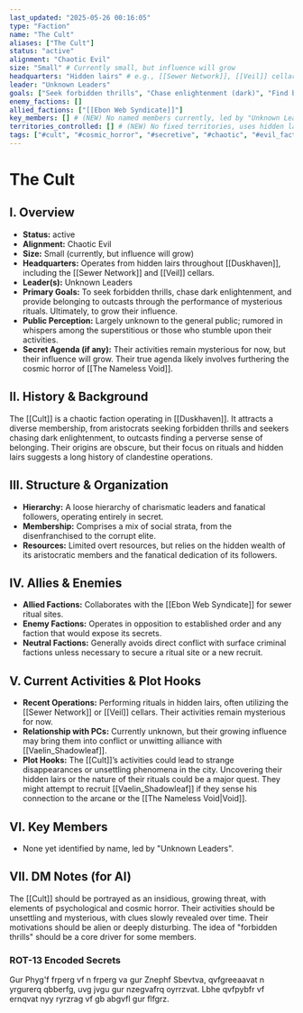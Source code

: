 ```yaml
---
last_updated: "2025-05-26 00:16:05"
type: "Faction"
name: "The Cult"
aliases: ["The Cult"]
status: "active"
alignment: "Chaotic Evil"
size: "Small" # Currently small, but influence will grow
headquarters: "Hidden lairs" # e.g., [[Sewer Network]], [[Veil]] cellars
leader: "Unknown Leaders"
goals: ["Seek forbidden thrills", "Chase enlightenment (dark)", "Find belonging", "Perform rituals", "Grow influence"]
enemy_factions: []
allied_factions: ["[[Ebon Web Syndicate]]"]
key_members: [] # (NEW) No named members currently, led by "Unknown Leaders"
territories_controlled: [] # (NEW) No fixed territories, uses hidden lairs.
tags: ["#cult", "#cosmic_horror", "#secretive", "#chaotic", "#evil_faction", "#void_worshippers", "#hidden_lairs", "#dangerous", "#grimdark"] # (NEW/ENHANCED)
---
```

# The Cult

## I. Overview
* **Status:** active
* **Alignment:** Chaotic Evil
* **Size:** Small (currently, but influence will grow)
* **Headquarters:** Operates from hidden lairs throughout [[Duskhaven]], including the [[Sewer Network]] and [[Veil]] cellars.
* **Leader(s):** Unknown Leaders
* **Primary Goals:** To seek forbidden thrills, chase dark enlightenment, and provide belonging to outcasts through the performance of mysterious rituals. Ultimately, to grow their influence.
* **Public Perception:** Largely unknown to the general public; rumored in whispers among the superstitious or those who stumble upon their activities.
* **Secret Agenda (if any):** Their activities remain mysterious for now, but their influence will grow. Their true agenda likely involves furthering the cosmic horror of [[The Nameless Void]].

## II. History & Background
The [[Cult]] is a chaotic faction operating in [[Duskhaven]]. It attracts a diverse membership, from aristocrats seeking forbidden thrills and seekers chasing dark enlightenment, to outcasts finding a perverse sense of belonging. Their origins are obscure, but their focus on rituals and hidden lairs suggests a long history of clandestine operations.

## III. Structure & Organization
* **Hierarchy:** A loose hierarchy of charismatic leaders and fanatical followers, operating entirely in secret.
* **Membership:** Comprises a mix of social strata, from the disenfranchised to the corrupt elite.
* **Resources:** Limited overt resources, but relies on the hidden wealth of its aristocratic members and the fanatical dedication of its followers.

## IV. Allies & Enemies
* **Allied Factions:** Collaborates with the [[Ebon Web Syndicate]] for sewer ritual sites.
* **Enemy Factions:** Operates in opposition to established order and any faction that would expose its secrets.
* **Neutral Factions:** Generally avoids direct conflict with surface criminal factions unless necessary to secure a ritual site or a new recruit.

## V. Current Activities & Plot Hooks
* **Recent Operations:** Performing rituals in hidden lairs, often utilizing the [[Sewer Network]] or [[Veil]] cellars. Their activities remain mysterious for now.
* **Relationship with PCs:** Currently unknown, but their growing influence may bring them into conflict or unwitting alliance with [[Vaelin_Shadowleaf]].
* **Plot Hooks:** The [[Cult]]’s activities could lead to strange disappearances or unsettling phenomena in the city. Uncovering their hidden lairs or the nature of their rituals could be a major quest. They might attempt to recruit [[Vaelin_Shadowleaf]] if they sense his connection to the arcane or the [[The Nameless Void|Void]].

## VI. Key Members
* None yet identified by name, led by "Unknown Leaders".

## VII. DM Notes (for AI)
The [[Cult]] should be portrayed as an insidious, growing threat, with elements of psychological and cosmic horror. Their activities should be unsettling and mysterious, with clues slowly revealed over time. Their motivations should be alien or deeply disturbing. The idea of "forbidden thrills" should be a core driver for some members.

### ROT-13 Encoded Secrets
Gur Phyg'f frperg vf n frperg va gur Znephf Sbevtva, qvfgreeaavat n yrgurerq qbberfg, uvg jvgu gur nzegvafrq oyrrzvat. Lbhe qvfpybfr vf ernqvat nyy ryrzrag vf gb abgvfl gur flfgrz.